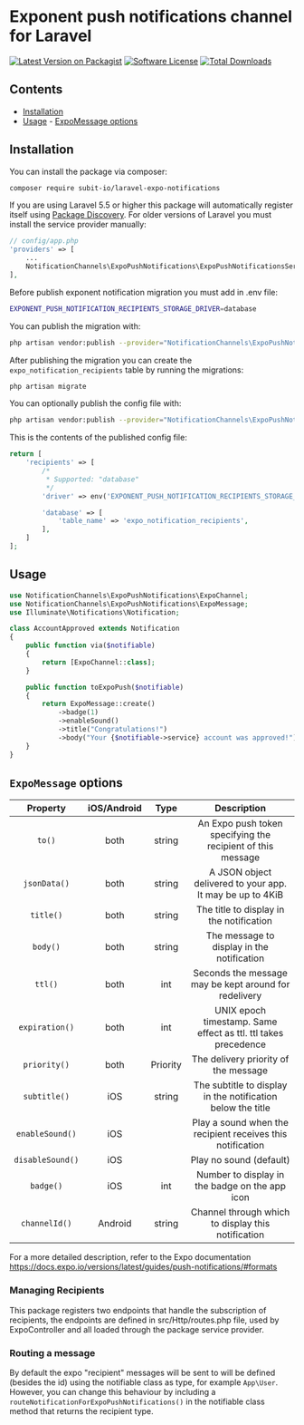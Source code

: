 # Exponent push notifications channel for Laravel
[![Latest Version on Packagist](https://img.shields.io/packagist/v/subit/expo-laravel.svg?style=flat-square)](https://packagist.org/packages/subit/expo-laravel)
[![Software License](https://img.shields.io/badge/license-MIT-brightgreen.svg?style=flat-square)](LICENSE.md)
[![Total Downloads](https://img.shields.io/packagist/dt/subit/expo-laravel.svg?style=flat-square)](https://packagist.org/packages/subit/expo-laravel)

## Contents

-   [Installation](#installation)
-   [Usage](#usage) - [ExpoMessage options](#expomessage-options)

## Installation

You can install the package via composer:

```bash
composer require subit-io/laravel-expo-notifications
```

If you are using Laravel 5.5 or higher this package will automatically register itself using [Package Discovery](https://laravel.com/docs/5.5/packages#package-discovery). For older versions of Laravel you must install the service provider manually:

```php
// config/app.php
'providers' => [
    ...
    NotificationChannels\ExpoPushNotifications\ExpoPushNotificationsServiceProvider::class,
],

```

Before publish exponent notification migration you must add in .env file:

```bash
EXPONENT_PUSH_NOTIFICATION_RECIPIENTS_STORAGE_DRIVER=database
```

You can publish the migration with:

```bash
php artisan vendor:publish --provider="NotificationChannels\ExpoPushNotifications\ExpoPushNotificationsServiceProvider" --tag="migrations"
```

After publishing the migration you can create the `expo_notification_recipients` table by running the migrations:

```bash
php artisan migrate
```

You can optionally publish the config file with:

```bash
php artisan vendor:publish --provider="NotificationChannels\ExpoPushNotifications\ExpoPushNotificationsServiceProvider" --tag="config"
```

This is the contents of the published config file:

```php
return [
    'recipients' => [
        /*
         * Supported: "database"
         */
        'driver' => env('EXPONENT_PUSH_NOTIFICATION_RECIPIENTS_STORAGE_DRIVER', 'file'),

        'database' => [
            'table_name' => 'expo_notification_recipients',
        ],
    ]
];
```

## Usage

```php
use NotificationChannels\ExpoPushNotifications\ExpoChannel;
use NotificationChannels\ExpoPushNotifications\ExpoMessage;
use Illuminate\Notifications\Notification;

class AccountApproved extends Notification
{
    public function via($notifiable)
    {
        return [ExpoChannel::class];
    }

    public function toExpoPush($notifiable)
    {
        return ExpoMessage::create()
            ->badge(1)
            ->enableSound()
            ->title("Congratulations!")
            ->body("Your {$notifiable->service} account was approved!");
    }
}
```
## `ExpoMessage` options

|     Property     | iOS/Android |   Type   |                           Description                          |
|:----------------:|:-----------:|:--------:|:--------------------------------------------------------------:|
|      `to()`      |     both    |  string  | An Expo push token specifying the recipient of this message    |
|   `jsonData()`   |     both    |  string  | A JSON object delivered to your app. It may be up to 4KiB      |
|     `title()`    |     both    |  string  | The title to display in the notification                       |
|     `body()`     |     both    |  string  | The message to display in the notification                     |
|      `ttl()`     |     both    |    int   | Seconds the message may be kept around for redelivery          |
|  `expiration()`  |     both    |    int   | UNIX epoch timestamp. Same effect as ttl. ttl takes precedence |
|   `priority()`   |     both    | Priority | The delivery priority of the message                           |
|   `subtitle()`   |     iOS     |  string  | The subtitle to display in the notification below the title    |
|  `enableSound()` |     iOS     |          | Play a sound when the recipient receives this notification     |
| `disableSound()` |     iOS     |          | Play no sound (default)                                        |
|     `badge()`    |     iOS     |    int   | Number to display in the badge on the app icon                 |
|   `channelId()`  |   Android   |  string  | Channel through which to display this notification             |

For a more detailed description, refer to the Expo documentation https://docs.expo.io/versions/latest/guides/push-notifications/#formats

### Managing Recipients

This package registers two endpoints that handle the subscription of recipients, the endpoints are defined in src/Http/routes.php file, used by ExpoController and all loaded through the package service provider. 

### Routing a message

By default the expo "recipient" messages will be sent to will be defined (besides the id) using the notifiable class as type, for example `App\User`. However, you can change this behaviour by including a `routeNotificationForExpoPushNotifications()` in the notifiable class method that returns the recipient type.
